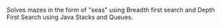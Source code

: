 Solves mazes in the form of "seas" using Breadth first search and Depth First Search using Java Stacks and Queues.
